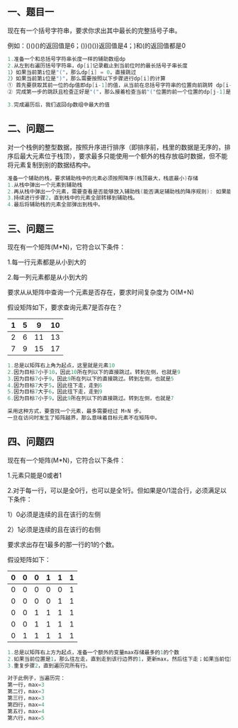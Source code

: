 ## 一、题目一

现在有一个括号字符串，要求你求出其中最长的完整括号子串。

例如：()()()的返回值是6；())()())返回值是4；)和(的返回值都是0

```go
1.准备一个和总括号字符串长度一样的辅助数组dp
2.从左到右遍历括号字符串，dp[i]记录截止到当前位时的最长括号子串长度
1）如果当前第i位是"("，那么dp[i] = 0，直接跳过
2）如果当前第i位是")"，那么需要按照以下步骤进行dp[i]的计算
① 首先要获取其前一位的dp值即dp[i-1]的值，从当前在总括号字符串的位置向前跳转 dp[i-1]+1个位置。然后判断当前位置是否是"("且有没有越界，如果没有越界且正好是"(",那么dp[i]至少应该是 dp[i-1]+2。只要是不是"至少"，还需要进行第②步
② 完成第一步的跳跃且检查正好是"("，那么接着检查当前"("位置的前一个位置的dp[j-1]是否符合“未越界且大于0”，那么dp[i] 需要在 dp[i-1]+2 的基础上再加上 dp[j-1]

3.完成遍历后，我们返回dp数组中最大的值
```

## 二、问题二

对一个栈例的整型数据，按照升序进行排序（即排序前，栈里的数据是无序的，排序后最大元素位于栈顶），要求最多只能使用一个额外的栈存放临时数据，但不能将元素复制到别的数据结构中。

```go
准备一个辅助的栈，要求辅助栈中的元素必须按照降序(栈顶最大，栈底最小)存储
1.从栈中弹出一个元素到辅助栈
2.再从栈中弹出一个元素，需要查看是否能够放入辅助栈(能否满足辅助栈的降序规则): 如果能放直接放; 如果不能放，则需要将辅助栈中的元素弹到原栈中，弹出到可以在辅助栈放入这个元素。
3.持续进行步骤2，直到栈中的元素全部转移到辅助栈。
4.最后将辅助栈的元素全部弹出到栈中。
```

## 三、问题三

现在有一个矩阵(M*N)，它符合以下条件：

1.每一行元素都是从小到大的

2.每一列元素都是从小到大的

要求从从矩阵中查询一个元素是否存在，要求时间复杂度为 O(M+N)

假设矩阵如下，要求查询元素7是否存在？

|  1   |  5   |  9   |  10  |
| :--: | :--: | :--: | :--: |
|  2   |  6   |  11  |  13  |
|  7   |  9   |  15  |  17  |

```go
1.总是以矩阵右上角为起点，这里就是元素10
2.因为目标7小于10，因此10所在列以下的直接跳过。转到左侧，也就是9
3.因为目标7小于9，因此9所在列以下的直接跳过。转到左侧，也就是5
4.因为目标7大于5，因此往下走，走到6
5.因为目标7大于6，因此往下走，走到9
6.因为目标7小于9，因此9所在列以下的直接跳过。转到左侧，也就是7

采用这种方式，要查找一个元素，最多需要经过 M+N 步。
一旦在访问时发生了矩阵越界，那么意味着目标元素不在矩阵中。
```

## 四、问题四

现在有一个矩阵(M*N)，它符合以下条件：

1.元素只能是0或者1

2.对于每一行，可以是全0行，也可以是全1行。但如果是0/1混合行，必须满足以下条件：

1）0必须是连续的且在该行的左侧

2）1必须是连续的且在该行的右侧

要求求出存在1最多的那一行的1的个数。

假设矩阵如下：

| 0    | 0    | 0    | 1    | 1    | 1    |
| ---- | ---- | ---- | ---- | ---- | ---- |
| 0    | 0    | 0    | 0    | 0    | 1    |
| 0    | 0    | 0    | 0    | 1    | 1    |
| 0    | 0    | 1    | 1    | 1    | 1    |
| 0    | 0    | 1    | 1    | 1    | 1    |
| 0    | 1    | 1    | 1    | 1    | 1    |

```go
1.总是以矩阵右上方为起点，准备一个额外的变量max存储最多的1的个数
2.如果当前位置是1，那么往左走，直到走到该行边界的1，更新max，然后往下走；如果当前位置是0，则继续往下走。
3.重复步骤2，直到遍历完所有行。

对于此例子，当遍历完：
第一行，max=3
第二行，max=3
第三行，max=3
第四行，max=4
第五行，max=4
第六行，max=5
```

